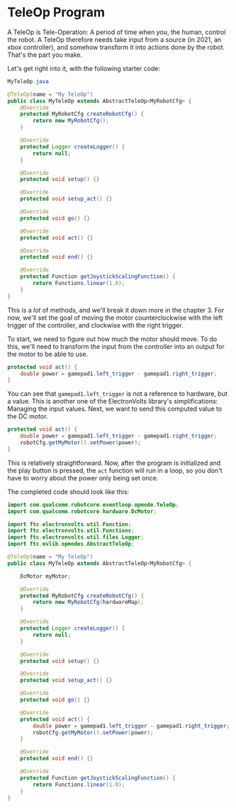 # TeleOp Program

A TeleOp is Tele-Operation: A period of time when *you*, the human, control the robot. A TeleOp therefore needs take input from a source (in 2021, an xbox controller), and somehow transform it into actions done by the robot. That's the part you make.

Let's get right into it, with the following starter code:
```java
MyTeleOp.java

@TeleOp(name = "My TeleOp")
public class MyTeleOp extends AbstractTeleOp<MyRobotCfg> {
    @Override
    protected MyRobotCfg createRobotCfg() {
        return new MyRobotCfg();
    }

    @Override
    protected Logger createLogger() {
        return null;
    }

    @Override
    protected void setup() {}

    @Override
    protected void setup_act() {}

    @Override
    protected void go() {}

    @Override
    protected void act() {}

    @Override
    protected void end() {}

    @Override
    protected Function getJoystickScalingFunction() {
        return Functions.linear(1.0);
    }
}
```

This is a *lot* of methods, and we'll break it down more in the chapter 3. For now, we'll set the goal of moving the motor counterclockwise with the left trigger of the controller, and clockwise with the right trigger.

To start, we need to figure out how much the motor should move. To do this, we'll need to transform the input from the controller into an output for the motor to be able to use.

```java
protected void act() {
    double power = gamepad1.left_trigger - gamepad1.right_trigger;
}
```

You can see that `gamepad1.left_trigger` is not a reference to hardware, but a value. This is another one of the ElectronVolts library's simplifications: Managing the input values. Next, we want to send this computed value to the DC motor.

```java
protected void act() {
    double power = gamepad1.left_trigger - gamepad1.right_trigger;
    robotCfg.getMyMotor().setPower(power);
}
```

This is relatively straightforward. Now, after the program is initialized and the play button is pressed, the `act` function will run in a loop, so you don't have to worry about the power only being set once.

The completed code should look like this:
```java
import com.qualcomm.robotcore.eventloop.opmode.TeleOp;
import com.qualcomm.robotcore.hardware.DcMotor;

import ftc.electronvolts.util.Function;
import ftc.electronvolts.util.Functions;
import ftc.electronvolts.util.files.Logger;
import ftc.evlib.opmodes.AbstractTeleOp;

@TeleOp(name = "My TeleOp")
public class MyTeleOp extends AbstractTeleOp<MyRobotCfg> {

    DcMotor myMotor;

    @Override
    protected MyRobotCfg createRobotCfg() {
        return new MyRobotCfg(hardwareMap);
    }

    @Override
    protected Logger createLogger() {
        return null;
    }

    @Override
    protected void setup() {}

    @Override
    protected void setup_act() {}

    @Override
    protected void go() {}

    @Override
    protected void act() {
        double power = gamepad1.left_trigger - gamepad1.right_trigger;
        robotCfg.getMyMotor().setPower(power);
    }

    @Override
    protected void end() {}

    @Override
    protected Function getJoystickScalingFunction() {
        return Functions.linear(1.0);
    }
}
```
